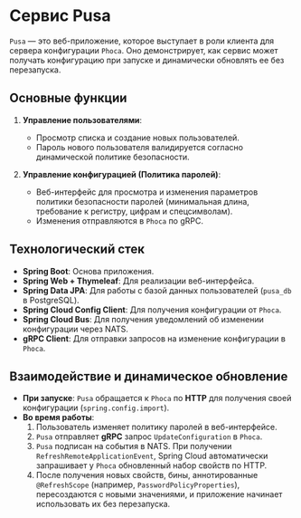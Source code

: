 # Сервис Pusa

`Pusa` — это веб-приложение, которое выступает в роли клиента для сервера конфигурации `Phoca`. Оно демонстрирует, как сервис может получать конфигурацию при запуске и динамически обновлять ее без перезапуска.

## Основные функции

1.  **Управление пользователями**:
    - Просмотр списка и создание новых пользователей.
    - Пароль нового пользователя валидируется согласно динамической политике безопасности.

2.  **Управление конфигурацией (Политика паролей)**:
    - Веб-интерфейс для просмотра и изменения параметров политики безопасности паролей (минимальная длина, требование к регистру, цифрам и спецсимволам).
    - Изменения отправляются в `Phoca` по gRPC.

## Технологический стек

- **Spring Boot**: Основа приложения.
- **Spring Web + Thymeleaf**: Для реализации веб-интерфейса.
- **Spring Data JPA**: Для работы с базой данных пользователей (`pusa_db` в PostgreSQL).
- **Spring Cloud Config Client**: Для получения конфигурации от `Phoca`.
- **Spring Cloud Bus**: Для получения уведомлений об изменении конфигурации через NATS.
- **gRPC Client**: Для отправки запросов на изменение конфигурации в `Phoca`.

## Взаимодействие и динамическое обновление

- **При запуске**: `Pusa` обращается к `Phoca` по **HTTP** для получения своей конфигурации (`spring.config.import`).
- **Во время работы**:
    1.  Пользователь изменяет политику паролей в веб-интерфейсе.
    2.  `Pusa` отправляет **gRPC** запрос `UpdateConfiguration` в `Phoca`.
    3.  `Pusa` подписан на события в NATS. При получении `RefreshRemoteApplicationEvent`, Spring Cloud автоматически запрашивает у `Phoca` обновленный набор свойств по HTTP.
    4.  После получения новых свойств, бины, аннотированные `@RefreshScope` (например, `PasswordPolicyProperties`), пересоздаются с новыми значениями, и приложение начинает использовать их без перезапуска.
